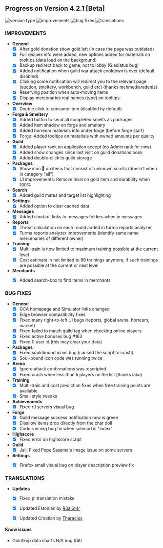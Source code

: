 ## Progress on Version 4.2.1 [Beta]

![version type](https://img.shields.io/badge/version-beta-yellow.svg?style=flat-square)
![improvements](https://img.shields.io/badge/improvements-23-green.svg?style=flat-square)
![bug fixes](https://img.shields.io/badge/bug%20fixes-19-red.svg?style=flat-square)
![translations](https://img.shields.io/badge/translations-3-blue.svg?style=flat-square)

### IMPROVEMENTS
- **General**
	- [x] After gold donation show gold left (in case the page was outdated)
	- [x] Full recipes info were added, new options added for materials on tooltips (data load on the background)
	- [x] Backup redirect back to game, not to lobby (Gladiatus bug)
	- [x] Added notification when guild war attack cooldown is over (default disabled)
	- [x] Clicking some notification will redirect you to the relevant page (auction, smeltery, workbench, guild etc) (thanks mehmetkaradeniz)
	- [x] Reserving position when auto-moving items
	- [x] Display mercenaries real names (type) on tooltips
- **Overview**
	- [x] Double click to consume item (disabled by default)
- **Forge & Smeltery**
	- [x] Added button to send all completed smelts as packages
	- [x] Added item shadow on forge and smeltery
	- [x] Added horreum materials info under forge (before forge start)
	- [x] Forge: Added tooltips on materials with owned amounts per quality
- **Guild**
	- [x] Added player rank on application accept (no Admin rank for now)
	- [x] Added show changes since last visit on guild donations book
	- [x] Added double-click to guild storage
- **Packages**
	- [x] Show icon 📜 on items that consist of unknown scrolls (doesn't when in category "all")
	- [x] UI improvements: Remove level on gold item and durability when 100%
- **Search**
	- [x] Added guild mates and target list highlighting
- **Settings**
	- [x] Added option to clear cached data
- **Messages**
	- [x] Added shortcut links to messages folders when in messages
- **Reports**
	- [x] Threat calculation on each round added in turma reports analyzer
	- [x] Turma reports analyzer improvements (identify same name mercenaries of different owner)
- **Training**
	- [x] Multi-train is now limited to maximum training possible at the current level
	- [x] Cost estimate in not limited to 99 trainings anymore, if such trainings are possible at the current or next level
- **Merchants**
	- [x] Added search-box to find items in merchants


### BUG FIXES
- **General**
	- [x] GCA homepage and Simulator links changed
	- [x] Edge browser compatibility fixes
	- [x] Fixed many right-to-left UI bugs (reports, global arena, horreum, market)
	- [x] Fixed failed to match guild tag when checking online players
	- [x] Fixed active bonuses bug #163
	- [x] Fixed 0 user id (this may clear your data)
- **Packages**
	- [x] Fixed souldbound icons bug (caused the script to crash)
	- [x] Soul-bound icon code was running twice
- **Arena**
	- [x] Ignore attack confirmations was rescripted
	- [x] Fixed crash when less than 5 players on the list (thanks laku)
- **Training**
	- [x] Multi-train and cost prediction fixes when free training points are available
	- [x] Small style tweaks
- **Achievements**
	- [x] Fixed rtl servers visual bug
- **Forge**
	- [x] Guild message success notification now is green
	- [x] Disallow items drop directly from the char doll
	- [x] Code running bug fix when submod is "index"
- **Highscore**
	- [x] Fixed error on highscore script
- **Guild**
	- [x] Jail: Fixed Pope Sasama's image issue on some servers
- **Settings**
	- [x] Firefox small visual bug on player description preview fix


### TRANSLATIONS
-  **Updates**
	- [x] Fixed pl translation mistake
	- [x] Updated Estonian by [R3alSt4r](https://github.com/R3alSt4r)
	- [x] Updated Croatian by [Tharacius](https://github.com/Tharacius)


#### Know issues
- Gold/Exp data charts N/A bug #40
